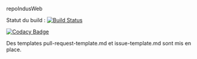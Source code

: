 repoIndusWeb

Statut du build : [![Build Status](https://travis-ci.org/MarineAlexandre/repoIndusWeb.svg?branch=master)](https://travis-ci.org/MarineAlexandre/repoIndusWeb)


[![Codacy Badge](https://api.codacy.com/project/badge/Grade/dc661b7c94a84d20ae6007defa069c4b)](https://www.codacy.com/app/marinealexandre5/repoIndusWeb?utm_source=github.com&amp;utm_medium=referral&amp;utm_content=MarineAlexandre/repoIndusWeb&amp;utm_campaign=Badge_Grade)


Des templates pull-request-template.md et issue-template.md sont mis en place.
